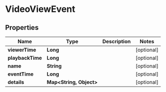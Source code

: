 

# VideoViewEvent

## Properties

Name | Type | Description | Notes
------------ | ------------- | ------------- | -------------
**viewerTime** | **Long** |  |  [optional]
**playbackTime** | **Long** |  |  [optional]
**name** | **String** |  |  [optional]
**eventTime** | **Long** |  |  [optional]
**details** | **Map&lt;String, Object&gt;** |  |  [optional]



